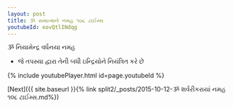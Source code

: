 ```yaml
---
layout: post
title: ૐ સમાત્માને નમહ ૧૦૮ ટાઈમ્સ
youtubeId: eovQtlINdqg
---
```

 
 
 ૐ નિયામેન્દ્ર વર્ધનયા નમહ  
 
 -  જે તપસ્યા દ્વારા તેની બધી ઇન્દ્રિયોને નિયંત્રિત કરે છે 
 
  
 
  
 
 
 
 
 
 


{% include youtubePlayer.html id=page.youtubeId %}
 
[Next]({{ site.baseurl }}{% link  split2/_posts/2015-10-12-ૐ શર્વરીકરાયાં નમહ ૧૦૮ ટાઈમ્સ.md%})
 
